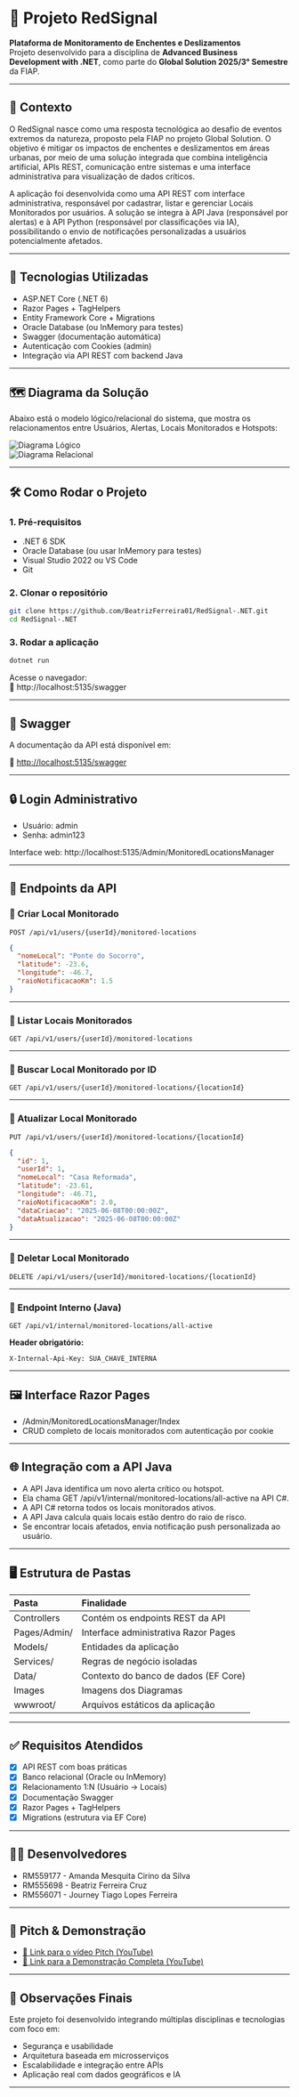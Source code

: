 # 🚨 Projeto RedSignal

**Plataforma de Monitoramento de Enchentes e Deslizamentos**  
Projeto desenvolvido para a disciplina de **Advanced Business Development with .NET**, como parte do **Global Solution 2025/3° Semestre** da FIAP.

---

## 🎯 Contexto

O RedSignal nasce como uma resposta tecnológica ao desafio de eventos extremos da natureza, proposto pela FIAP no projeto Global Solution. O objetivo é mitigar os impactos de enchentes e deslizamentos em áreas urbanas, por meio de uma solução integrada que combina inteligência artificial, APIs REST, comunicação entre sistemas e uma interface administrativa para visualização de dados críticos.

A aplicação foi desenvolvida como uma API REST com interface administrativa, responsável por cadastrar, listar e gerenciar Locais Monitorados por usuários. A solução se integra à API Java (responsável por alertas) e à API Python (responsável por classificações via IA), possibilitando o envio de notificações personalizadas a usuários potencialmente afetados.

---

## 🔧 Tecnologias Utilizadas

- ASP.NET Core (.NET 6)
- Razor Pages + TagHelpers
- Entity Framework Core + Migrations
- Oracle Database (ou InMemory para testes)
- Swagger (documentação automática)
- Autenticação com Cookies (admin)
- Integração via API REST com backend Java

---

## 🗺️ Diagrama da Solução

Abaixo está o modelo lógico/relacional do sistema, que mostra os relacionamentos entre Usuários, Alertas, Locais Monitorados e Hotspots:

![Diagrama Lógico](./Images/Logical.png)  
![Diagrama Relacional](./Images/Relational.png)

---

## 🛠️ Como Rodar o Projeto

### 1. Pré-requisitos

- .NET 6 SDK
- Oracle Database (ou usar InMemory para testes)
- Visual Studio 2022 ou VS Code
- Git

### 2. Clonar o repositório

```bash
git clone https://github.com/BeatrizFerreira01/RedSignal-.NET.git
cd RedSignal-.NET
```

### 3. Rodar a aplicação

```bash
dotnet run
```

Acesse o navegador:  
📍 http://localhost:5135/swagger

---

## 📘 Swagger

A documentação da API está disponível em:

📎 [http://localhost:5135/swagger](http://localhost:5135/swagger)

---

## 🔒 Login Administrativo

- Usuário: admin  
- Senha: admin123

Interface web: http://localhost:5135/Admin/MonitoredLocationsManager

---

## 🧠 Endpoints da API

### 🔹 Criar Local Monitorado
`POST /api/v1/users/{userId}/monitored-locations`

```json
{
  "nomeLocal": "Ponte do Socorro",
  "latitude": -23.6,
  "longitude": -46.7,
  "raioNotificacaoKm": 1.5
}
```

---

### 🔹 Listar Locais Monitorados
`GET /api/v1/users/{userId}/monitored-locations`

---

### 🔹 Buscar Local Monitorado por ID
`GET /api/v1/users/{userId}/monitored-locations/{locationId}`

---

### 🔹 Atualizar Local Monitorado
`PUT /api/v1/users/{userId}/monitored-locations/{locationId}`

```json
{
  "id": 1,
  "userId": 1,
  "nomeLocal": "Casa Reformada",
  "latitude": -23.61,
  "longitude": -46.71,
  "raioNotificacaoKm": 2.0,
  "dataCriacao": "2025-06-08T00:00:00Z",
  "dataAtualizacao": "2025-06-08T00:00:00Z"
}
```

---

### 🔹 Deletar Local Monitorado
`DELETE /api/v1/users/{userId}/monitored-locations/{locationId}`

---

### 🔹 Endpoint Interno (Java)
`GET /api/v1/internal/monitored-locations/all-active`

**Header obrigatório:**
```
X-Internal-Api-Key: SUA_CHAVE_INTERNA
```

---

## 🖼️ Interface Razor Pages

- /Admin/MonitoredLocationsManager/Index
- CRUD completo de locais monitorados com autenticação por cookie

---

## 🌐 Integração com a API Java

- A API Java identifica um novo alerta crítico ou hotspot.
- Ela chama GET /api/v1/internal/monitored-locations/all-active na API C#.
- A API C# retorna todos os locais monitorados ativos.
- A API Java calcula quais locais estão dentro do raio de risco.
- Se encontrar locais afetados, envia notificação push personalizada ao usuário.

---

## 🖥️ Estrutura de Pastas

| Pasta | Finalidade |
|:------|:-----------|
| Controllers | Contém os endpoints REST da API |
| Pages/Admin/ | Interface administrativa Razor Pages |
| Models/ | Entidades da aplicação |
| Services/ | Regras de negócio isoladas |
| Data/ | Contexto do banco de dados (EF Core) |
| Images | Imagens dos Diagramas |
| wwwroot/ | Arquivos estáticos da aplicação |

---

## ✅ Requisitos Atendidos

- [x] API REST com boas práticas
- [x] Banco relacional (Oracle ou InMemory)
- [x] Relacionamento 1:N (Usuário → Locais)
- [x] Documentação Swagger
- [x] Razor Pages + TagHelpers
- [x] Migrations (estrutura via EF Core)

---

## 👨‍💻 Desenvolvedores

- RM559177 - Amanda Mesquita Cirino da Silva  
- RM555698 - Beatriz Ferreira Cruz  
- RM556071 - Journey Tiago Lopes Ferreira

---

## 🎥 Pitch & Demonstração

- [🔗 Link para o vídeo Pitch (YouTube)](https://youtube.com/...)
- [🔗 Link para a Demonstração Completa (YouTube)](https://youtube.com/...)

---

## 📝 Observações Finais

Este projeto foi desenvolvido integrando múltiplas disciplinas e tecnologias com foco em:

- Segurança e usabilidade
- Arquitetura baseada em microsserviços
- Escalabilidade e integração entre APIs
- Aplicação real com dados geográficos e IA

---
